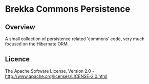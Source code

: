 Brekka Commons Persistence
==========================

Overview
--------

A small collection of persistence related 'commons' code, very much focused on the Hibernate ORM.

Licence
-------

The Apache Software License, Version 2.0 - http://www.apache.org/licenses/LICENSE-2.0.html
